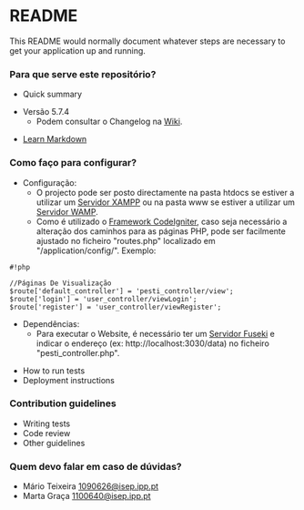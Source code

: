 # README #

This README would normally document whatever steps are necessary to get your application up and running.

### Para que serve este repositório? ###

* Quick summary
+ Versão 5.7.4
    *  Podem consultar o Changelog na [Wiki](https://bitbucket.org/mario_1090626/pesti_web_semantics_portal/wiki/Home). 
* [Learn Markdown](https://bitbucket.org/tutorials/markdowndemo)

### Como faço para configurar? ###

+ Configuração:
    *  O projecto pode ser posto directamente na pasta htdocs se estiver a utilizar um [Servidor XAMPP](https://www.apachefriends.org/index.html) ou na pasta www se estiver a utilizar um [Servidor WAMP](http://www.wampserver.com/en/).
    *  Como é utilizado o [Framework CodeIgniter](http://ellislab.com/codeigniter), caso seja necessário a alteração dos caminhos para as páginas PHP, pode ser facilmente ajustado no ficheiro "routes.php" localizado em "/application/config/". Exemplo:

```
#!php

//Páginas De Visualização
$route['default_controller'] = 'pesti_controller/view';
$route['login'] = 'user_controller/viewLogin';
$route['register'] = 'user_controller/viewRegister';

```


+ Dependências:
    *  Para executar o Website, é necessário ter um [Servidor Fuseki](https://jena.apache.org/documentation/serving_data/) e indicar o endereço (ex: http://localhost:3030/data) no ficheiro "pesti_controller.php".
* How to run tests
* Deployment instructions

### Contribution guidelines ###

* Writing tests
* Code review
* Other guidelines

### Quem devo falar em caso de dúvidas? ###

* Mário Teixeira [1090626@isep.ipp.pt](mailto:1090626@isep.ipp.pt)
* Marta Graça [1100640@isep.ipp.pt](mailto:1100640@isep.ipp.pt)